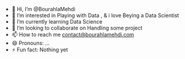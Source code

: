 - 👋 Hi, I’m @BourahlaMehdi
- 👀 I’m interested in Playing with Data , & i love Beying a Data Scientist
- 🌱 I’m currently learning Data Science
- 💞️ I’m looking to collaborate on Handling some project 
- 📫 How to reach me contact@bourahlamehdi.com
- 😄 Pronouns: ...
- ⚡ Fun fact: Nothing yet

<!---
BourahlaMehdi/BourahlaMehdi is a ✨ special ✨ repository because its `README.md` (this file) appears on your GitHub profile.
You can click the Preview link to take a look at your changes.
--->
